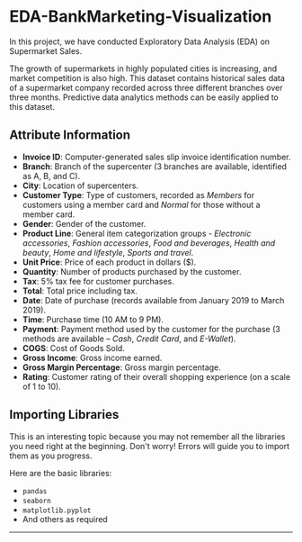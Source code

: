 # EDA-BankMarketing-Visualization

In this project, we have conducted Exploratory Data Analysis (EDA) on Supermarket Sales.

The growth of supermarkets in highly populated cities is increasing, and market competition is also high. This dataset contains historical sales data of a supermarket company recorded across three different branches over three months. Predictive data analytics methods can be easily applied to this dataset.

## Attribute Information  
- **Invoice ID**: Computer-generated sales slip invoice identification number.  
- **Branch**: Branch of the supercenter (3 branches are available, identified as A, B, and C).  
- **City**: Location of supercenters.  
- **Customer Type**: Type of customers, recorded as *Members* for customers using a member card and *Normal* for those without a member card.  
- **Gender**: Gender of the customer.  
- **Product Line**: General item categorization groups - *Electronic accessories*, *Fashion accessories*, *Food and beverages*, *Health and beauty*, *Home and lifestyle*, *Sports and travel*.  
- **Unit Price**: Price of each product in dollars ($).  
- **Quantity**: Number of products purchased by the customer.  
- **Tax**: 5% tax fee for customer purchases.  
- **Total**: Total price including tax.  
- **Date**: Date of purchase (records available from January 2019 to March 2019).  
- **Time**: Purchase time (10 AM to 9 PM).  
- **Payment**: Payment method used by the customer for the purchase (3 methods are available – *Cash*, *Credit Card*, and *E-Wallet*).  
- **COGS**: Cost of Goods Sold.  
- **Gross Income**: Gross income earned.  
- **Gross Margin Percentage**: Gross margin percentage.  
- **Rating**: Customer rating of their overall shopping experience (on a scale of 1 to 10).  


## Importing Libraries  

This is an interesting topic because you may not remember all the libraries you need right at the beginning. Don't worry! Errors will guide you to import them as you progress.  

Here are the basic libraries:  
- `pandas`  
- `seaborn`  
- `matplotlib.pyplot`  
- And others as required  

---  
 
